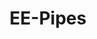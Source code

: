 ---
title: "EE-Pipes"
description: "High-Quality Pipes"
main:
  id: 5
  content: |
    Elementum Energies offers a wide range of high-quality carbon, stainless, duplex, and super duplex steel pipes, serving the diverse needs of Oil & Gas and beyond. Our materials meet strict industry standards and are approved by major Oil & Gas companies worldwide.
  imgCard: "@/images/using-tools.avif"
  imgMain: "@/images/using-tools.avif"
  imgAlt: "Pipes of various sizes stacked in warehouse"
tabs:
  - id: "tabs-with-card-item-1"
    dataTab: "#tabs-with-card-1"
    title: "Description"
  - id: "tabs-with-card-item-2"
    dataTab: "#tabs-with-card-2"
    title: "Specifications"
  - id: "tabs-with-card-item-3"
    dataTab: "#tabs-with-card-3"
    title: "Blueprints"
longDescription:
  title: "Versatile Pipe Solutions"
  subTitle: |
    From 1/2" to 48" in numerous material grades and standards, our pipes ensure reliability under the most demanding conditions—perfect for Oil & Gas, Refinery, Petrochemical, and more.
  btnTitle: "Contact Us for Pipe Solutions"
  btnURL: "#"
descriptionList:
  - title: "Carbon Steel Seamless"
    subTitle: "Grades like A53, A106, API 5L, etc., in sizes 1/2” – 24” and schedules up to XXS."
  - title: "Carbon Steel Welded (ERW/HFW/LSAW)"
    subTitle: "Grades up to X60, sizes up to 48”, various schedules for diverse applications."
  - title: "Stainless, Duplex & Super Duplex"
    subTitle: "A312 304/316, A790 UNS S31803/S32205—engineered for corrosion and high-performance needs."
specificationsLeft:
  - title: "Brands"
    subTitle: "Tenaris, Vallourec, Nippon, Sumitomo, JFE, ArcelorMittal, etc."
  - title: "Approval"
    subTitle: "All materials approved with major Oil & Gas corporations worldwide."
  - title: "Size & Range"
    subTitle: "1/2” – 48” available, plus PSL1/PSL2 options."
  - title: "Schedules"
    subTitle: "SCH. 20, 40, 80, up to XXS for heavy-duty needs."
specificationsRight:
  - title: "Corrosion Resistance"
    subTitle: "Welded or seamless pipes with protective coatings or stainless compositions."
  - title: "Customized Solutions"
    subTitle: "Available in multiple thicknesses and grades for unique project requirements."
  - title: "Applications"
    subTitle: "Oil & Gas pipelines, refineries, marine, construction, and more."
  - title: "Compliance"
    subTitle: "Meets A53/A106/API 5L, A312, A790 specs as needed."
blueprints:
  first: "@/images/using-tools.avif"
  second: "@/images/using-tools.avif"
---